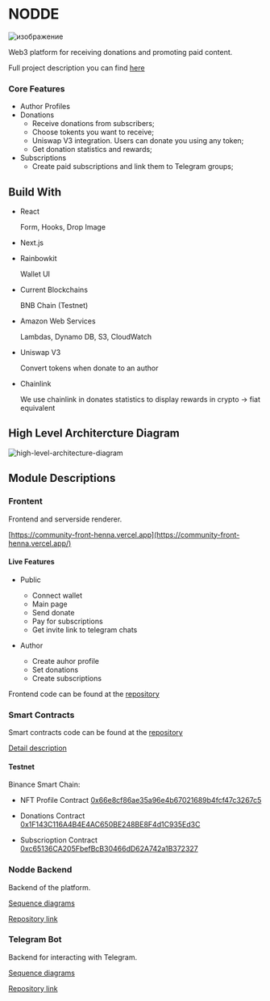# NODDE

![изображение](https://github.com/nodde-web3/.github/assets/10999015/fd3ad854-e46c-4caf-9e07-f2240841047f)

Web3 platform for receiving donations and promoting paid content. 

Full project description you can find [here](https://elated-couch-eca.notion.site/Full-presentation-cc5fae9085d74dae97002608c9cc056a)

### Core Features

- Author Profiles
- Donations
  - Receive donations from subscribers;
  - Choose tokents you want to receive;
  - Uniswap V3 integration. Users can donate you using any token;
  - Get donation statistics and rewards;
- Subscriptions
  - Create paid subscriptions and link them to Telegram groups;

## Build With

- React 

  Form, Hooks, Drop Image
  
- Next.js

- Rainbowkit

  Wallet UI
  
- Current Blockchains

  BNB Chain (Testnet)  
  
- Amazon Web Services
 
  Lambdas, Dynamo DB, S3, CloudWatch
  
- Uniswap V3

  Convert tokens when donate to an author
- Chainlink  

  We use chainlink in donates statistics to display rewards in crypto -> fiat equivalent 

## High Level Architercture Diagram

![high-level-architecture-diagram](https://github.com/nodde-web3/.github/assets/10999015/c9537d68-f779-46a0-beae-d09cdc25b25d)

## Module Descriptions

### Frontent

Frontend and serverside renderer.

[https://community-front-henna.vercel.app](https://community-front-henna.vercel.app/)

#### Live Features

- Public
  - Connect wallet
  - Main page
  - Send donate 
  - Pay for subscriptions
  - Get invite link to telegram chats

- Author
  - Create auhor profile
  - Set donations
  - Create subscriptions

Frontend code can be found at the [repository](https://github.com/nodde-web3/community-front)

### Smart Contracts

Smart contracts code can be found at the [repository](https://github.com/nodde-web3/smart-contracts)

[Detail description](https://elated-couch-eca.notion.site/Smart-Contract-5063c1d752364e23ad0611c2e64f30d5)

#### Testnet

Binance Smart Chain:

- NFT Profile Contract
[0x66e8cf86ae35a96e4b67021689b4fcf47c3267c5](https://testnet.bscscan.com/address/0x66e8cf86ae35a96e4b67021689b4fcf47c3267c5#code)

- Donations Contract
[0x1F143C116A4B4E4AC650BE248BE8F4d1C935Ed3C](https://testnet.bscscan.com/address/0x1F143C116A4B4E4AC650BE248BE8F4d1C935Ed3C#code)

- Subscrioption Contract
[0xc65136CA205FbefBcB30466dD62A742a1B372327](https://testnet.bscscan.com/address/0xc65136CA205FbefBcB30466dD62A742a1B372327#code)


### Nodde Backend

Backend of the platform.

[Sequence diagrams](https://elated-couch-eca.notion.site/Backend-56e08b8188634ff0b2939ddb7cf1ec84)

[Repository link](https://github.com/nodde-web3/nodde-backend)

### Telegram Bot

Backend for interacting with Telegram.

[Sequence diagrams](https://elated-couch-eca.notion.site/Backend-56e08b8188634ff0b2939ddb7cf1ec84)

[Repository link](https://github.com/nodde-web3/community-telegram-lambdas)

